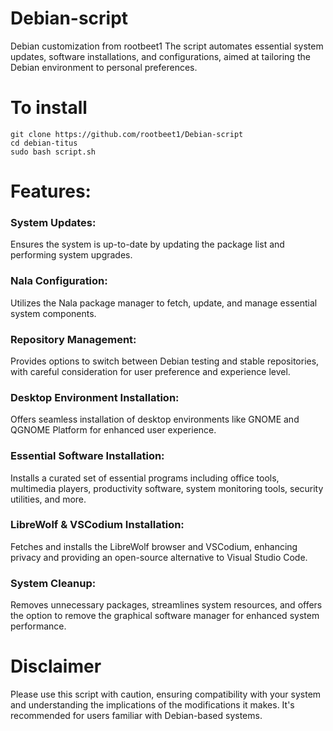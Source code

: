 # Debian-script
Debian  customization from rootbeet1
The script automates essential system updates, software installations, and configurations, aimed at tailoring the Debian environment to personal preferences.

# To install
    git clone https://github.com/rootbeet1/Debian-script
    cd debian-titus
    sudo bash script.sh

# Features:

### System Updates:
Ensures the system is up-to-date by updating the package list and performing system upgrades.

### Nala Configuration: 
Utilizes the Nala package manager to fetch, update, and manage essential system components.

### Repository Management: 
  Provides options to switch between Debian testing and stable repositories, with careful                                consideration for user preference and experience level.

### Desktop Environment Installation: 
  Offers seamless installation of desktop environments like GNOME and QGNOME                                             Platform for enhanced user experience.

### Essential Software Installation: 
  Installs a curated set of essential programs including office tools, multimedia players, productivity software,        system monitoring tools, security utilities, and more.

### LibreWolf & VSCodium Installation: 
  Fetches and installs the LibreWolf browser and VSCodium, enhancing privacy and providing an open-source                alternative to Visual Studio Code.


### System Cleanup: 
  Removes unnecessary packages, streamlines system resources, and offers the option to remove the graphical software     manager for enhanced system performance.

# Disclaimer 
  Please use this script with caution, ensuring compatibility with your system and understanding the implications of     the modifications it makes. It's recommended for users familiar with Debian-based systems.



